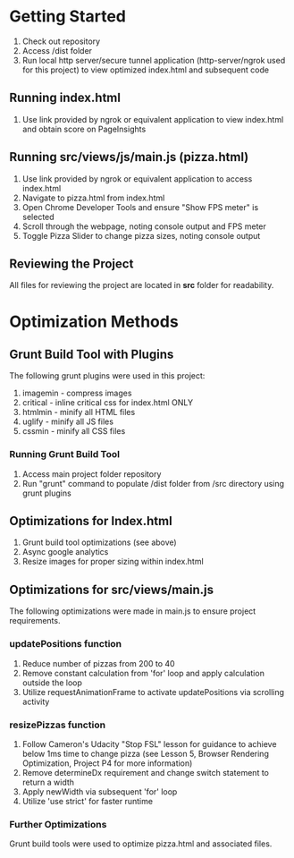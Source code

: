 # Getting Started
1. Check out repository
2. Access /dist folder
3. Run local http server/secure tunnel application (http-server/ngrok used for this project) to view optimized index.html and subsequent code

## Running index.html
1. Use link provided by ngrok or equivalent application to view index.html and obtain score on PageInsights

## Running src/views/js/main.js (pizza.html)
1. Use link provided by ngrok or equivalent application to access index.html
2. Navigate to pizza.html from index.html
3. Open Chrome Developer Tools and ensure "Show FPS meter" is selected
4. Scroll through the webpage, noting console output and FPS meter
5. Toggle Pizza Slider to change pizza sizes, noting console output

## Reviewing the Project
All files for reviewing the project are located in **src** folder for readability.

# Optimization Methods

## Grunt Build Tool with Plugins

The following grunt plugins were used in this project:

1. imagemin - compress images
2. critical - inline critical css for index.html ONLY
3. htmlmin - minify all HTML files
4. uglify - minify all JS files
5. cssmin - minify all CSS files

### Running Grunt Build Tool
1. Access main project folder repository
2. Run "grunt" command to populate /dist folder from /src directory using grunt plugins

## Optimizations for Index.html
1. Grunt build tool optimizations (see above)
2. Async google analytics
3. Resize images for proper sizing within index.html

## Optimizations for src/views/main.js
The following optimizations were made in main.js to ensure project requirements.

### updatePositions function
1. Reduce number of pizzas from 200 to 40
2. Remove constant calculation from 'for' loop and apply calculation outside the loop
3. Utilize requestAnimationFrame to activate updatePositions via scrolling activity

### resizePizzas function

1. Follow Cameron's Udacity "Stop FSL" lesson for guidance to achieve below 1ms time to change pizza
(see Lesson 5, Browser Rendering Optimization, Project P4 for more information)
2. Remove determineDx requirement and change switch statement to return a width
3. Apply newWidth via subsequent 'for' loop
4. Utilize 'use strict' for faster runtime

### Further Optimizations

Grunt build tools were used to optimize pizza.html and associated files.

